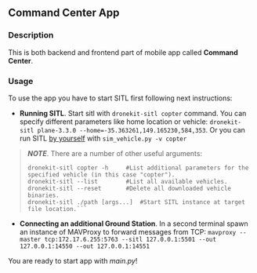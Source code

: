 ## Command Center App

### Description

This is both backend and frontend part of mobile app called **Command Center**.

### Usage

To use the app you have to start SITL first following next instructions:

- **Running SITL**. Start sitl with ```dronekit-sitl copter``` command. You can specify different parameters like home
  location or vehicle: ```dronekit-sitl plane-3.3.0 --home=-35.363261,149.165230,584,353```. Or you can run SITL [by
  yourself](https://ardupilot.org/dev/docs/setting-up-sitl-on-linux.html#setting-up-sitl-on-linux) with ```sim_vehicle.py -v copter```

> **_NOTE_**. There are a number of other useful arguments:
> ```dronekit-sitl -h            #List all parameters to dronekit-sitl.
> dronekit-sitl copter -h     #List additional parameters for the specified vehicle (in this case "copter").
> dronekit-sitl --list        #List all available vehicles.
> dronekit-sitl --reset       #Delete all downloaded vehicle binaries.
> dronekit-sitl ./path [args...]  #Start SITL instance at target file location.```

- **Connecting an additional Ground Station**. In a second terminal spawn an instance of MAVProxy to forward messages
  from
  TCP: ```mavproxy --master tcp:172.17.6.255:5763 --sitl 127.0.0.1:5501 --out 127.0.0.1:14550 --out 127.0.0.1:14551```

You are ready to start app with _main.py_!
